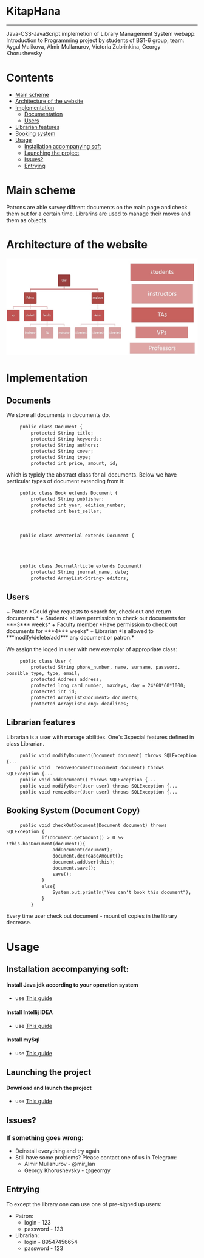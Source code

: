 
# KitapHana
---
Java-CSS-JavaScript implemetion of Library Management System webapp: 
Introduction to Programming project by students of BS1-6 group, team: Aygul Malikova, Almir Mullanurov,
Victoria Zubrinkina, Georgy Khorushevsky 
# Contents
  + <a href="#main">Main scheme</a>
  + <a href="#arc">Architecture of the website</a>
  + <a href="#imp">Implementation</a>
    + <a href="#doc">Documentation</a>
    + <a href="#user">Users</a>
  + <a href="#lib">Librarian features</a>
  + <a href="#book">Booking system</a>
  + <a href="#InstAndL">Usage</a>
    + <a href="#inst">Installation accompanying soft</a>
    + <a href="#launch">Launching the project</a>
    + <a href="#issue">Issues?</a>
    + <a href="#entry">Entrying</a>
<a name="main">

# Main scheme
</a>
Patrons are able survey diffrent documents on the main page and check them out for a certain time.
Librarins are used to manage their moves and them as objects. 
<a name="arc"> 
   
# Architecture of the website
</a> 
 <img src="ProvidedDoc/scheme.jpg" alt="ProvidedDoc/scheme.jpg"> 
<a name="imp">
   
# Implementation
</a>
<a name="doc">
   
## Documents
</a>
We store all documents in documents db. 


         public class Document {
             protected String title;
             protected String keywords;
             protected String authors;
             protected String cover;
             protected String type;
             protected int price, amount, id;

which is typicly the abstract class for all documents.
Below we have particular types of document extending from it: 

         public class Book extends Document {
             protected String publisher;
             protected int year, edition_number;
             protected int best_seller;

 

         public class AVMaterial extends Document {


 

         public class JournalArticle extends Document{
             protected String journal_name, date;
             protected ArrayList<String> editors;
<a name="user">
   
## Users
</a>
  + Patron
   *Could give requests to  search for, check out and return documents.*
    + Student<
   *Have permission to сheck out documents for ***3*** weeks* 
    + Faculty member 
   *Have permission to сheck out documents for ***4*** weeks* 
  + Librarian
   *Is allowed to ***modify/delete/add*** any document or patron.*

We assign the loged in user with new exemplar of appropriate class:

         public class User {
             protected String phone_number, name, surname, password, possible_type, type, email;
             protected Address address;
             protected long card_number, maxdays, day = 24*60*60*1000;
             protected int id;
             protected ArrayList<Document> documents;
             protected ArrayList<Long> deadlines;
<a name="lib">

## Librarian features
</a>
Librarian is a user with manage abilities. One's 3special features
defined in class Librarian. 

         public void modifyDocument(Document document) throws SQLException {...
         public void  removeDocument(Document document) throws SQLException {...
         public void addDocument() throws SQLException {...
         public void modifyUser(User user) throws SQLException {...
         public void removeUser(User user) throws SQLException {...

<a name="book">

## Booking System (Document Copy)
</a>

         public void checkOutDocument(Document document) throws SQLException {
                 if(document.getAmount() > 0 && !this.hasDocument(document)){
                     addDocument(document);
                     document.decreaseAmount();
                     document.addUser(this);
                     document.save();
                     save();
                 }
                 else{
                     System.out.println("You can't book this document");
                 }
             }

Every time user check out document - mount of copies in the library decrease.
<a name="InstAndL">
  
# Usage
</a>
<a name="inst">

## Installation accompanying soft:
</a>

#### Install Java jdk according to your operation system

  + use <a href="ProvidedDoc/java.pdf"> This guide </a>

#### Install Intellij IDEA 
  + use <a href="https://www.jetbrains.com/help/idea/install-and-set-up-intellij-idea.html"> This guide</a> 
#### Install mySql

  + use <a href="ProvidedDoc/mysql.pdf">This guide</a>
<a name="launch"> 
   
## Launching the project
</a>

#### Download and launch the project
  
  + use <a href="ProvidedDoc/project.pdf">This guide</a>
<a name="issue">
   
## Issues?
</a>

### If something goes wrong:
  + Deinstall everything and try again
  + Still have some problems? Please contact one of us in Telegram:
    + Almir Mullanurov - @mir_lan
    + Georgy Khorushevsky - @georrgy
<a name="entry">

## Entrying
</a>
To except the library one can use one of pre-signed up users:
<ul>
   <li> Patron:
      <ul>
         <li> login - 123
         <li> password - 123
      </ul>
   <li> Librarian:
      <ul>
         <li> login - 89547456654
         <li> password  - 123



